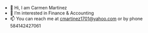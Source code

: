 - 👋 Hi, I am Carmen Martinez
- 👀 I’m interested in  Finance & Accounting 
- 📫 You can reach me at cmartinez1701@yahoo.com or by phone 584142427061
<!---
Carmen1037/Carmen1037 is a ✨ special ✨ repository because its `README.md` (this file) appears on your GitHub profile.
You can click the Preview link to take a look at your changes.
--->

